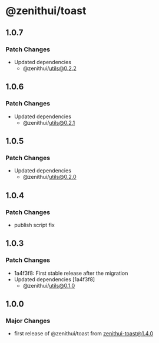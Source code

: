# @zenithui/toast

## 1.0.7

### Patch Changes

- Updated dependencies
  - @zenithui/utils@0.2.2

## 1.0.6

### Patch Changes

- Updated dependencies
  - @zenithui/utils@0.2.1

## 1.0.5

### Patch Changes

- Updated dependencies
  - @zenithui/utils@0.2.0

## 1.0.4

### Patch Changes

- publish script fix

## 1.0.3

### Patch Changes

- 1a4f3f8: First stable release after the migration
- Updated dependencies [1a4f3f8]
  - @zenithui/utils@0.1.0

## 1.0.0

### Major Changes

- first release of @zenithui/toast from zenithui-toast@1.4.0

